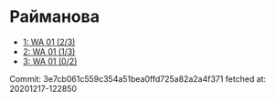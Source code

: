 # Райманова
- [1: WA 01 (2/3)](1.md)
- [2: WA 01 (1/3)](2.md)
- [3: WA 01 (0/2)](3.md)

Commit: 3e7cb061c559c354a51bea0ffd725a82a2a4f371
 fetched at: 20201217-122850
